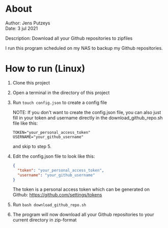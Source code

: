 # About
Author: Jens Putzeys   
Date: 3 jul 2021  

Description: Download all your Github repositories to zipfiles  

I run this program scheduled on my NAS to backup my Github repositories.

# How to run (Linux)
1. Clone this project
2. Open a terminal in the directory of this project
3. Run `touch config.json` to create a config file  

    NOTE: If you don't want to create the config.json file, you can also just fill in your token and username directly in the download_github_repo.sh file like this:
    ```shell
    TOKEN="your_personal_access_token"
    USERNAME="your_github_username"
    ```
    and skip to step 5.
4. Edit the config.json file to look like this:
    ```json
    {
      "token": "your_personal_access_token",
      "username": "your_github_username"
    }
    ```
    The token is a personal access token which can be generated on Github: https://github.com/settings/tokens  
5. Run `bash download_github_repo.sh`
6. The program will now download all your Github repositories to your current directory in zip-format
